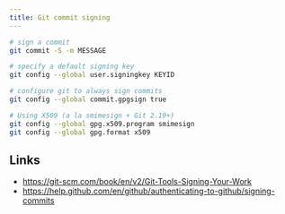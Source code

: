 ```yaml
---
title: Git commit signing
---
```


```bash
# sign a commit
git commit -S -m MESSAGE

# specify a default signing key
git config --global user.signingkey KEYID

# configure git to always sign commits
git config --global commit.gpgsign true

# Using X509 (a la smimesign + Git 2.19+)
git config --global gpg.x509.program smimesign
git config --global gpg.format x509
```

## Links
* https://git-scm.com/book/en/v2/Git-Tools-Signing-Your-Work
* https://help.github.com/en/github/authenticating-to-github/signing-commits
